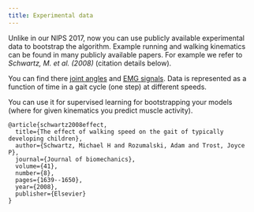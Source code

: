 ```yaml
---
title: Experimental data
---
```


Unlike in our NIPS 2017, now you can use publicly available experimental data to bootstrap the algorithm. Example running and walking kinematics can be found in many publicly available papers. For example we refer to *Schwartz, M. et al. (2008)* (citation details below).

You can find there [joint angles](https://s3.amazonaws.com/osim-rl/data/schwartz2008data/joint_angles.txt) and [EMG signals](https://s3.amazonaws.com/osim-rl/data/schwartz2008data/emg.txt). Data is represented as a function of time in a gait cycle (one step) at different speeds.

You can use it for supervised learning for bootstrapping your models (where for given kinematics you predict muscle activity).

    @article{schwartz2008effect,
      title={The effect of walking speed on the gait of typically developing children},
      author={Schwartz, Michael H and Rozumalski, Adam and Trost, Joyce P},
      journal={Journal of biomechanics},
      volume={41},
      number={8},
      pages={1639--1650},
      year={2008},
      publisher={Elsevier}
    }
